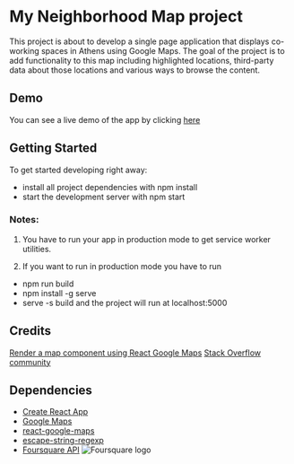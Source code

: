 # My Neighborhood Map project

This project is about to develop a single page application that displays co-working spaces in Athens using Google Maps. The goal of the project is to add functionality to this map including highlighted locations, third-party data about those locations and various ways to browse the content.

## Demo
You can see a live demo of the app by clicking [here](https://katerinamakri.github.io/react-neighborhood-map/)

## Getting Started
To get started developing right away:

* install all project dependencies with npm install
* start the development server with npm start

### Notes: 
1. You have to run your app in production mode to get service worker utilities.

2. If you want to run in production mode you have to run
* npm run build
* npm install -g serve
* serve -s build 
and the project will run at localhost:5000


## Credits
[Render a map component using React Google Maps](https://medium.com/@yelstin.fernandes/render-a-map-component-using-react-google-maps-5f7fb3e418bb)
[Stack Overflow community](https://stackoverflow.com/)


## Dependencies
* [Create React App](https://github.com/facebook/create-react-app)
* [Google Maps](https://developers.google.com/maps/documentation/javascript/tutorial)
* [react-google-maps](https://github.com/tomchentw/react-google-maps)
* [escape-string-regexp](https://www.npmjs.com/package/escape-string-regexp)
* [Foursquare API](https://developer.foursquare.com/) 
	![Foursquare logo](https://udacity-reviews-uploads.s3.us-west-2.amazonaws.com/_attachments/160053/1530047399/df9820896f6b7178973eeb2e8120d3c9.png)
